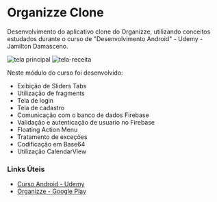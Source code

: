 # Organizze Clone

Desenvolvimento do aplicativo clone do Organizze, utilizando conceitos estudados durante o curso de "Desenvolvimento Android" - Udemy - Jamilton Damasceno.

![tela principal](https://user-images.githubusercontent.com/23174385/51754578-cb0e9780-20a3-11e9-9db0-a1eba00eee1f.png)
![tela-receita](https://user-images.githubusercontent.com/23174385/51754579-cb0e9780-20a3-11e9-97ed-ad488b21f2dc.png)

Neste módulo do curso foi desenvolvido:
* Exibição de Sliders Tabs
* Utilização de fragments
* Tela de login
* Tela de cadastro
* Comunicação com o banco de dados Firebase
* Validação e autenticação de usuario no Firebase
* Floating Action Menu
* Tratamento de exceções
* Codificação em Base64
* Utilização CalendarView


### Links Úteis

* [Curso Android - Udemy](https://www.udemy.com/curso-de-desenvolvimento-android-oreo/)
* [Organizze - Google Play](https://play.google.com/store/apps/details?id=com.organizze.android&hl=pt)


